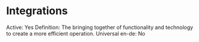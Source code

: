 # Integrations

Active: Yes
Definition: The bringing together of functionality and technology to create a more efficient operation.
Universal en-de: No